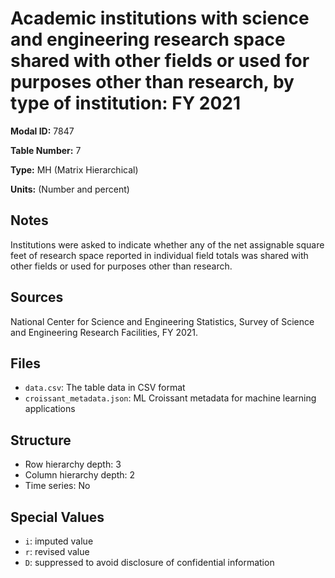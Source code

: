 # Academic institutions with science and engineering research space shared with other fields or used for purposes other than research, by type of institution: FY 2021

**Modal ID:** 7847

**Table Number:** 7

**Type:** MH (Matrix Hierarchical)

**Units:** (Number and percent)

## Notes

Institutions were asked to indicate whether any of the net assignable square feet of research space reported in individual field totals was shared with other fields or used for purposes other than research.

## Sources

National Center for Science and Engineering Statistics, Survey of Science and Engineering Research Facilities, FY 2021.

## Files

- `data.csv`: The table data in CSV format
- `croissant_metadata.json`: ML Croissant metadata for machine learning applications

## Structure

- Row hierarchy depth: 3
- Column hierarchy depth: 2
- Time series: No

## Special Values

- `i`: imputed value
- `r`: revised value
- `D`: suppressed to avoid disclosure of confidential information
